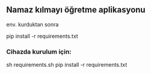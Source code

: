 ## Namaz kılmayı öğretme aplikasyonu

env. kurduktan sonra

pip install -r requirements.txt

### Cihazda kurulum için:

sh requirements.sh
pip install -r requirements.txt
